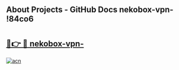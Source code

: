 ## About Projects - GitHub Docs nekobox-vpn- !84co6

# <h2><a href="https://andorid.site?title=nekobox-vpn-&ref=13PRO">🔗👉 🔴 nekobox-vpn-</a></h2>

[![acn](https://github.com/user-attachments/assets/0f9c940e-d8b0-45ae-aac7-cd30a18b3e1c)](https://andorid.site?title=nekobox-vpn-&ref=13PRO)

